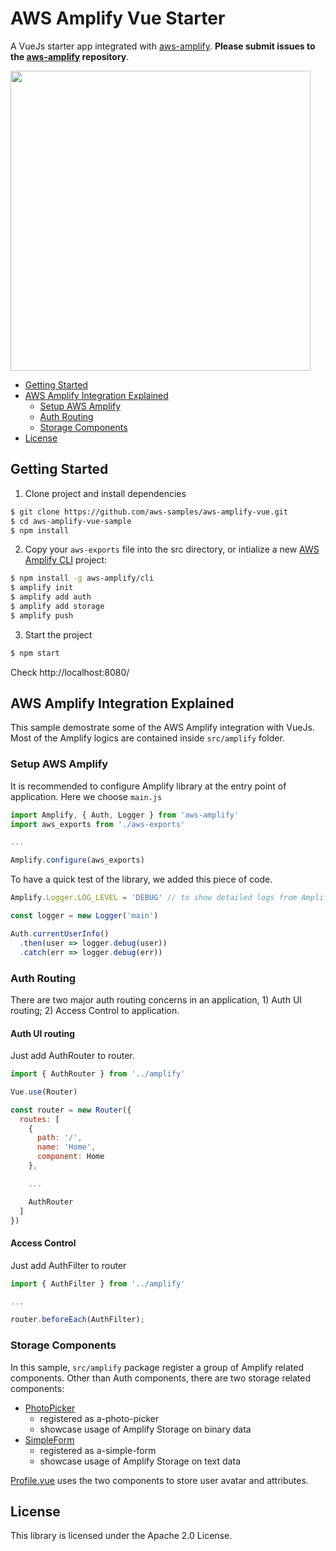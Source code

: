 # AWS Amplify Vue Starter

A VueJs starter app integrated with [aws-amplify](https://github.com/aws/aws-amplify). **Please submit issues to the [aws-amplify](https://github.com/aws/aws-amplify/issues) repository**.

<img src="docs/assets/img/aws-amplify-vue-sample.png" width="480px" />
 

* [Getting Started](#getting-started)
* [AWS Amplify Integration Explained](#aws-amplify-integration-explained)
  - [Setup AWS Amplify](#setup-aws-amplify)
  - [Auth Routing](#auth-routing)
  - [Storage Components](#storage-components)
* [License](#license)

## Getting Started

1. Clone project and install dependencies    

```bash
$ git clone https://github.com/aws-samples/aws-amplify-vue.git
$ cd aws-amplify-vue-sample
$ npm install
```

2. Copy your `aws-exports` file into the src directory, or intialize a new [AWS Amplify CLI](https://github.com/aws-amplify/amplify-cli) project:

```bash
$ npm install -g aws-amplify/cli
$ amplify init
$ amplify add auth
$ amplify add storage
$ amplify push
```

3. Start the project    

```bash
$ npm start
```

Check http://localhost:8080/

## AWS Amplify Integration Explained

This sample demostrate some of the AWS Amplify integration with VueJs. Most of the Amplify logics are contained inside `src/amplify` folder.

### Setup AWS Amplify

It is recommended to configure Amplify library at the entry point of application. Here we choose `main.js`

```js
import Amplify, { Auth, Logger } from 'aws-amplify'
import aws_exports from './aws-exports'

...

Amplify.configure(aws_exports)
```

To have a quick test of the library, we added this piece of code.

```js
Amplify.Logger.LOG_LEVEL = 'DEBUG' // to show detailed logs from Amplify library

const logger = new Logger('main')

Auth.currentUserInfo()
  .then(user => logger.debug(user))
  .catch(err => logger.debug(err))
```

### Auth Routing

There are two major auth routing concerns in an application, 1) Auth UI routing; 2) Access Control to application.

#### Auth UI routing

Just add AuthRouter to router.

```js
import { AuthRouter } from '../amplify'

Vue.use(Router)

const router = new Router({
  routes: [
    {
      path: '/',
      name: 'Home',
      component: Home
    },

    ...

    AuthRouter
  ]
})

```

#### Access Control

Just add AuthFilter to router

```js
import { AuthFilter } from '../amplify'

...

router.beforeEach(AuthFilter);
```

### Storage Components

In this sample, `src/amplify` package register a group of Amplify related components. Other than Auth components, there are two storage related components:

* [PhotoPicker](https://github.com/aws-samples/aws-amplify-vue-sample/blob/master/src/amplify/components/storage/PhotoPicker.vue)
  - registered as a-photo-picker
  - showcase usage of Amplify Storage on binary data
* [SimpleForm](https://github.com/aws-samples/aws-amplify-vue-sample/blob/master/src/amplify/components/storage/SimpleForm.vue)
  - registered as a-simple-form
  - showcase usage of Amplify Storage on text data

[Profile.vue](https://github.com/aws-samples/aws-amplify-vue-sample/blob/master/src/components/Profile.vue) uses the two components to store user avatar and attributes.

## License

This library is licensed under the Apache 2.0 License. 
